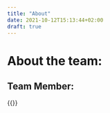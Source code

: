 ```yaml
---
title: "About"
date: 2021-10-12T15:13:44+02:00
draft: true
---
```


# About the team:

## Team Member:

{{<member>}}


